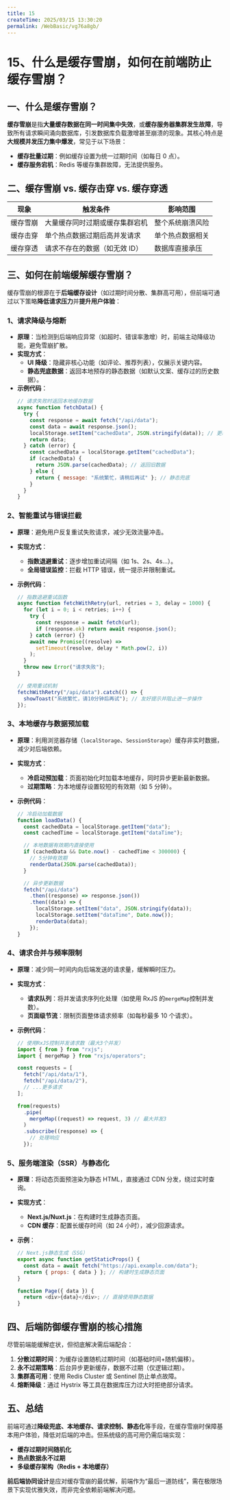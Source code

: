 ```yaml
---
title: 15
createTime: 2025/03/15 13:30:20
permalink: /WebBasic/vg76a8gb/
---
```

# 15、什么是缓存雪崩，如何在前端防止缓存雪崩？

## 一、什么是缓存雪崩？

**缓存雪崩**是指**大量缓存数据在同一时间集中失效**，或**缓存服务器集群发生故障**，导致所有请求瞬间涌向数据库，引发数据库负载激增甚至崩溃的现象。其核心特点是**大规模并发压力集中爆发**，常见于以下场景：

- **缓存批量过期**：例如缓存设置为统一过期时间（如每日 0 点）。
- **缓存服务宕机**：Redis 等缓存集群故障，无法提供服务。

## 二、缓存雪崩 vs. 缓存击穿 vs. 缓存穿透

| **现象** | **触发条件**                   | **影响范围**     |
| -------- | ------------------------------ | ---------------- |
| 缓存雪崩 | 大量缓存同时过期或缓存集群宕机 | 整个系统崩溃风险 |
| 缓存击穿 | 单个热点数据过期后高并发请求   | 单个热点数据相关 |
| 缓存穿透 | 请求不存在的数据（如无效 ID）  | 数据库直接承压   |

## 三、如何在前端缓解缓存雪崩？

缓存雪崩的根源在于**后端缓存设计**（如过期时间分散、集群高可用），但前端可通过以下策略**降低请求压力**并**提升用户体验**：

### 1、请求降级与熔断

- **原理**：当检测到后端响应异常（如超时、错误率激增）时，前端主动降级功能，避免雪崩扩散。
- **实现方式**：
  - **UI 降级**：隐藏非核心功能（如评论、推荐列表），仅展示关键内容。
  - **静态兜底数据**：返回本地预存的静态数据（如默认文案、缓存过的历史数据）。
- **示例代码**：
  ```javascript
  // 请求失败时返回本地缓存数据
  async function fetchData() {
    try {
      const response = await fetch("/api/data");
      const data = await response.json();
      localStorage.setItem("cachedData", JSON.stringify(data)); // 更新本地缓存
      return data;
    } catch (error) {
      const cachedData = localStorage.getItem("cachedData");
      if (cachedData) {
        return JSON.parse(cachedData); // 返回旧数据
      } else {
        return { message: "系统繁忙，请稍后再试" }; // 静态兜底
      }
    }
  }
  ```

### 2、智能重试与错误拦截

- **原理**：避免用户反复重试失败请求，减少无效流量冲击。
- **实现方式**：
  - **指数退避重试**：逐步增加重试间隔（如 1s、2s、4s…）。
  - **全局错误监控**：拦截 HTTP 错误，统一提示并限制重试。
- **示例代码**：

  ```javascript
  // 指数退避重试函数
  async function fetchWithRetry(url, retries = 3, delay = 1000) {
    for (let i = 0; i < retries; i++) {
      try {
        const response = await fetch(url);
        if (response.ok) return await response.json();
      } catch (error) {}
      await new Promise((resolve) =>
        setTimeout(resolve, delay * Math.pow(2, i))
      );
    }
    throw new Error("请求失败");
  }

  // 使用重试机制
  fetchWithRetry("/api/data").catch(() => {
    showToast("系统繁忙，请10分钟后再试"); // 友好提示并阻止进一步操作
  });
  ```

### 3、本地缓存与数据预加载

- **原理**：利用浏览器存储（`localStorage`、`SessionStorage`）缓存非实时数据，减少对后端依赖。
- **实现方式**：
  - **冷启动预加载**：页面初始化时加载本地缓存，同时异步更新最新数据。
  - **过期策略**：为本地缓存设置较短的有效期（如 5 分钟）。
- **示例代码**：

  ```javascript
  // 冷启动加载数据
  function loadData() {
    const cachedData = localStorage.getItem("data");
    const cachedTime = localStorage.getItem("dataTime");

    // 本地数据有效期内直接使用
    if (cachedData && Date.now() - cachedTime < 300000) {
      // 5分钟有效期
      renderData(JSON.parse(cachedData));
    }

    // 异步更新数据
    fetch("/api/data")
      .then((response) => response.json())
      .then((data) => {
        localStorage.setItem("data", JSON.stringify(data));
        localStorage.setItem("dataTime", Date.now());
        renderData(data);
      });
  }
  ```

### 4、请求合并与频率限制

- **原理**：减少同一时间内向后端发送的请求量，缓解瞬时压力。
- **实现方式**：
  - **请求队列**：将并发请求序列化处理（如使用 RxJS 的`mergeMap`控制并发数）。
  - **页面级节流**：限制页面整体请求频率（如每秒最多 10 个请求）。
- **示例代码**：

  ```javascript
  // 使用RxJS控制并发请求数（最大3个并发）
  import { from } from "rxjs";
  import { mergeMap } from "rxjs/operators";

  const requests = [
    fetch("/api/data/1"),
    fetch("/api/data/2"),
    // ...更多请求
  ];

  from(requests)
    .pipe(
      mergeMap((request) => request, 3) // 最大并发3
    )
    .subscribe((response) => {
      // 处理响应
    });
  ```

### 5、服务端渲染（SSR）与静态化

- **原理**：将动态页面预渲染为静态 HTML，直接通过 CDN 分发，绕过实时查询。
- **实现方式**：
  - **Next.js/Nuxt.js**：在构建时生成静态页面。
  - **CDN 缓存**：配置长缓存时间（如 24 小时），减少回源请求。
- **示例**：

  ```javascript
  // Next.js静态生成（SSG）
  export async function getStaticProps() {
    const data = await fetch("https://api.example.com/data");
    return { props: { data } }; // 构建时生成静态页面
  }

  function Page({ data }) {
    return <div>{data}</div>; // 直接使用静态数据
  }
  ```

## 四、后端防御缓存雪崩的核心措施

尽管前端能缓解症状，但彻底解决需后端配合：

1. **分散过期时间**：为缓存设置随机过期时间（如基础时间+随机偏移）。
2. **永不过期策略**：后台异步更新缓存，数据不过期（仅逻辑过期）。
3. **集群高可用**：使用 Redis Cluster 或 Sentinel 防止单点故障。
4. **熔断降级**：通过 Hystrix 等工具在数据库压力过大时拒绝部分请求。

## 五、总结

前端可通过**降级兜底、本地缓存、请求控制、静态化**等手段，在缓存雪崩时保障基本用户体验，降低对后端的冲击。但系统级的高可用仍需后端实现：

- **缓存过期时间随机化**
- **热点数据永不过期**
- **多级缓存架构（Redis + 本地缓存）**

**前后端协同设计**是应对缓存雪崩的最优解，前端作为“最后一道防线”，需在极限场景下实现优雅失效，而非完全依赖前端解决问题。

